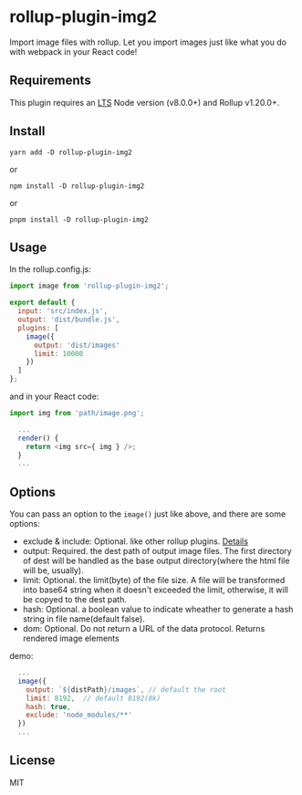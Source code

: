 # rollup-plugin-img2

Import image files with rollup. Let you import images just like what you do with webpack in your React code!

## Requirements

This plugin requires an [LTS](https://github.com/nodejs/Release) Node version (v8.0.0+) and Rollup v1.20.0+.

## Install

    yarn add -D rollup-plugin-img2

or

    npm install -D rollup-plugin-img2

or

    pnpm install -D rollup-plugin-img2

## Usage

In the rollup.config.js:

```JavaScript
import image from 'rollup-plugin-img2';

export default {
  input: 'src/index.js',
  output: 'dist/bundle.js',
  plugins: [
    image({
      output: 'dist/images'
      limit: 10000
    })
  ]
};
```

and in your React code:

```JavaScript
import img from 'path/image.png';

  ...
  render() {
    return <img src={ img } />;
  }
  ...
```

## Options

You can pass an option to the `image()` just like above, and there are some options:

- exclude & include: Optional. like other rollup plugins. [Details](https://github.com/rollup/rollup/wiki/Plugins)
- output: Required. the dest path of output image files. The first directory of dest will be handled as the base output directory(where the html file will be, usually).
- limit: Optional. the limit(byte) of the file size. A file will be transformed into base64 string when it doesn't exceeded the limit, otherwise, it will be copyed to the dest path.
- hash: Optional. a boolean value to indicate wheather to generate a hash string in file name(default false).
- dom: Optional. Do not return a URL of the data protocol. Returns rendered image elements

demo:

```JavaScript
  ...
  image({
    output: `${distPath}/images`, // default the root
    limit: 8192,  // default 8192(8k)
    hash: true,
    exclude: 'node_modules/**'
  })
  ...
```

## License

MIT

